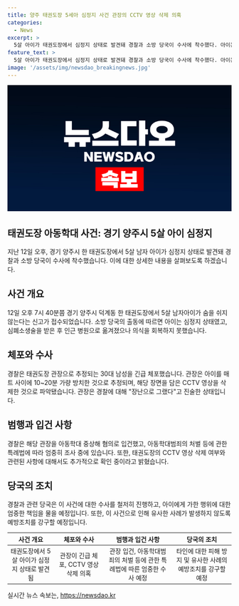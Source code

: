 ```yaml
---
title: 양주 태권도장 5세아 심정지 사건 관장의 CCTV 영상 삭제 의혹
categories:
  - News
excerpt: >
  5살 아이가 태권도장에서 심정지 상태로 발견돼 경찰과 소방 당국이 수사에 착수했다. 아이는 수술 후 의식이 회복되지 않았으며, 태권도장 관장이 CCTV 영상을 삭제한 것으로 파악됐다. 관장은 장난으로 그랬다고 주장했으며, 경찰은 아동학대 중상해 혐의로 수사 중이다. 사건 경위와 CCTV 영상에 대한 조사도 진행 중이다.
feature_text: >
  5살 아이가 태권도장에서 심정지 상태로 발견돼 경찰과 소방 당국이 수사에 착수했다. 아이는 수술 후 의식이 회복되지 않았으며, 태권도장 관장이 CCTV 영상을 삭제한 것으로 파악됐다. 관장은 장난으로 그랬다고 주장했으며, 경찰은 아동학대 중상해 혐의로 수사 중이다. 사건 경위와 CCTV 영상에 대한 조사도 진행 중이다.
image: '/assets/img/newsdao_breakingnews.jpg'
---
```


<p><img src="/assets/img/newsdao_breakingnews.jpg" alt="firstkoreanews 속보" /></p>

<h2>태권도장 아동학대 사건: 경기 양주시 5살 아이 심정지</h2>

<p data-ke-size="size16">지난 12일 오후, 경기 양주시 한 태권도장에서 5살 남자 아이가 심정지 상태로 발견돼 경찰과 소방 당국이 수사에 착수했습니다. 이에 대한 상세한 내용을 살펴보도록 하겠습니다.</p>

<h2>사건 개요</h2>

<p data-ke-size="size16">12일 오후 7시 40분쯤 경기 양주시 덕계동 한 태권도장에서 5살 남자아이가 숨을 쉬지 않는다는 신고가 접수되었습니다. 소방 당국의 출동에 따르면 아이는 심정지 상태였고, 심폐소생술을 받은 후 인근 병원으로 옮겨졌으나 의식을 회복하지 못했습니다.</p>

<h2>체포와 수사</h2>

<p data-ke-size="size16">경찰은 태권도장 관장으로 추정되는 30대 남성을 긴급 체포했습니다. 관장은 아이를 매트 사이에 10~20분 가량 방치한 것으로 추정되며, 해당 장면을 담은 CCTV 영상을 삭제한 것으로 파악됐습니다. 관장은 경찰에 대해 "장난으로 그랬다"고 진술한 상태입니다.</p>

<h2>범행과 입건 사항</h2>

<p data-ke-size="size16">경찰은 해당 관장을 아동학대 중상해 혐의로 입건했고, 아동학대범죄의 처벌 등에 관한 특례법에 따라 엄중히 조사 중에 있습니다. 또한, 태권도장의 CCTV 영상 삭제 여부와 관련된 사항에 대해서도 추가적으로 확인 중이라고 밝혔습니다.</p>

<h2>당국의 조치</h2>

<p data-ke-size="size16">경찰과 관련 당국은 이 사건에 대한 수사를 철저히 진행하고, 아이에게 가한 행위에 대한 엄중한 책임을 물을 예정입니다. 또한, 이 사건으로 인해 유사한 사례가 발생하지 않도록 예방조치를 강구할 예정입니다.</p>

<table>
    <thead>
        <tr>
            <th style="text-align: center;">사건 개요</th>
            <th style="text-align: center;">체포와 수사</th>
            <th style="text-align: center;">범행과 입건 사항</th>
            <th style="text-align: center;">당국의 조치</th>
        </tr>
    </thead>
    <tbody>
        <tr>
            <td style="text-align: center;">태권도장에서 5살 아이가 심정지 상태로 발견됨</td>
            <td style="text-align: center;">관장이 긴급 체포, CCTV 영상 삭제 의혹</td>
            <td style="text-align: center;">관장 입건, 아동학대범죄의 처벌 등에 관한 특례법에 따른 엄중한 수사 예정</td>
            <td style="text-align: center;">타인에 대한 피해 방지 및 유사한 사례의 예방조치를 강구할 예정</td>
        </tr>
    </tbody>
</table>
실시간 뉴스 속보는, <a href="https://newsdao.kr" rel="dofollow">https://newsdao.kr</a>


